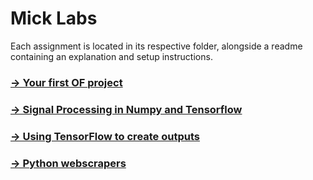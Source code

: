 
# Mick Labs

Each assignment is located in its respective folder, alongside a readme containing an explanation and setup instructions.

### [→ Your first OF project](https://github.com/moritzsalla/micklabs/tree/master/jsToOF)

### [→ Signal Processing in Numpy and Tensorflow](https://github.com/moritzsalla/micklabs/tree/master/processingImages)

### [→ Using TensorFlow to create outputs](https://github.com/moritzsalla/micklabs/tree/master/styleTransfer)

### [→ Python webscrapers](https://github.com/moritzsalla/micklabs/tree/master/webScraper)
